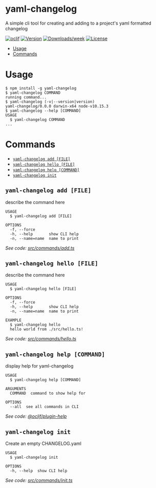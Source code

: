 yaml-changelog <!-- omit in toc -->
==============

A simple cli tool for creating and adding to a project&#39;s yaml formatted changelog

[![oclif](https://img.shields.io/badge/cli-oclif-brightgreen.svg)](https://oclif.io)
[![Version](https://img.shields.io/npm/v/yaml-changelog.svg)](https://npmjs.org/package/yaml-changelog)
[![Downloads/week](https://img.shields.io/npm/dw/yaml-changelog.svg)](https://npmjs.org/package/yaml-changelog)
[![License](https://img.shields.io/npm/l/yaml-changelog.svg)](https://github.com/goistjt/yaml-changelog/blob/master/package.json)

<!-- toc -->
* [Usage](#usage)
* [Commands](#commands)
<!-- tocstop -->
# Usage
<!-- usage -->
```sh-session
$ npm install -g yaml-changelog
$ yaml-changelog COMMAND
running command...
$ yaml-changelog (-v|--version|version)
yaml-changelog/0.0.0 darwin-x64 node-v10.15.3
$ yaml-changelog --help [COMMAND]
USAGE
  $ yaml-changelog COMMAND
...
```
<!-- usagestop -->
# Commands
<!-- commands -->
* [`yaml-changelog add [FILE]`](#yaml-changelog-add-file)
* [`yaml-changelog hello [FILE]`](#yaml-changelog-hello-file)
* [`yaml-changelog help [COMMAND]`](#yaml-changelog-help-command)
* [`yaml-changelog init`](#yaml-changelog-init)

## `yaml-changelog add [FILE]`

describe the command here

```
USAGE
  $ yaml-changelog add [FILE]

OPTIONS
  -f, --force
  -h, --help       show CLI help
  -n, --name=name  name to print
```

_See code: [src/commands/add.ts](https://github.com/goistjt/yaml-changelog/blob/v0.0.0/src/commands/add.ts)_

## `yaml-changelog hello [FILE]`

describe the command here

```
USAGE
  $ yaml-changelog hello [FILE]

OPTIONS
  -f, --force
  -h, --help       show CLI help
  -n, --name=name  name to print

EXAMPLE
  $ yaml-changelog hello
  hello world from ./src/hello.ts!
```

_See code: [src/commands/hello.ts](https://github.com/goistjt/yaml-changelog/blob/v0.0.0/src/commands/hello.ts)_

## `yaml-changelog help [COMMAND]`

display help for yaml-changelog

```
USAGE
  $ yaml-changelog help [COMMAND]

ARGUMENTS
  COMMAND  command to show help for

OPTIONS
  --all  see all commands in CLI
```

_See code: [@oclif/plugin-help](https://github.com/oclif/plugin-help/blob/v2.1.6/src/commands/help.ts)_

## `yaml-changelog init`

Create an empty CHANGELOG.yaml

```
USAGE
  $ yaml-changelog init

OPTIONS
  -h, --help  show CLI help
```

_See code: [src/commands/init.ts](https://github.com/goistjt/yaml-changelog/blob/v0.0.0/src/commands/init.ts)_
<!-- commandsstop -->
